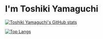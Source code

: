 # I'm Toshiki Yamaguchi

[![Toshiki Yamaguchi's GitHub stats](https://github-readme-stats.vercel.app/api?username=yamato1936&show_icons=true&theme=radical)](https://github.com/anuraghazra/github-readme-stats)

[![Top Langs](https://github-readme-stats.vercel.app/api/top-langs/?username=yamato1936&layout=compact&theme=radical)](https://github.com/anuraghazra/github-readme-stats)
